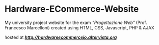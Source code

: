 # Hardware-ECommerce-Website

My university project website for the exam <i>"Progettazione Web"</i> (Prof. Francesco Marcelloni) created using HTML, CSS, Javascript, PHP & AJAX

hosted at <b><i>http://hardwareecommerceio.altervista.org</i></b>
